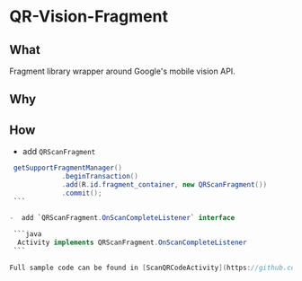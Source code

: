 # QR-Vision-Fragment

## What
Fragment library wrapper around Google's mobile vision API.

## Why


## How
 -  add `QRScanFragment`
 
   ```java
    getSupportFragmentManager()
                .beginTransaction()
                .add(R.id.fragment_container, new QRScanFragment())
                .commit();
    ```
                    
 -  add `QRScanFragment.OnScanCompleteListener` interface 

    ```java
     Activity implements QRScanFragment.OnScanCompleteListener
    ```
    
Full sample code can be found in [ScanQRCodeActivity](https://github.com/tobrun/QR-Vision-Fragment/blob/master/sample/src/main/java/com/tobrun/vision/sample/ScanQRCodeActivity.java)
